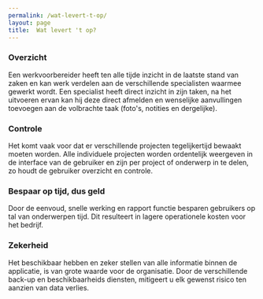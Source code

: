 ```yaml
---
permalink: /wat-levert-t-op/
layout: page
title:  Wat levert 't op?
---
```


### Overzicht
Een werkvoorbereider heeft ten alle tijde inzicht in de laatste stand van zaken en kan werk verdelen aan de verschillende specialisten waarmee gewerkt wordt.
Een specialist heeft direct inzicht in zijn taken, na het uitvoeren ervan kan hij deze direct afmelden en wenselijke aanvullingen toevoegen aan de volbrachte taak (foto's, notities en dergelijke).

### Controle
Het komt vaak voor dat er verschillende projecten tegelijkertijd bewaakt moeten worden. Alle individuele projecten worden ordentelijk weergeven in de interface van de gebruiker en zijn per project of onderwerp in te delen, zo houdt de gebruiker overzicht en controle.

### Bespaar op tijd, dus geld
Door de eenvoud, snelle werking en rapport functie besparen gebruikers op tal van onderwerpen tijd. Dit resulteert in lagere operationele kosten voor het bedrijf.

### Zekerheid
Het beschikbaar hebben en zeker stellen van alle informatie binnen de applicatie, is van grote waarde voor de organisatie. Door de verschillende back-up en beschikbaarheids diensten, mitigeert u elk gewenst risico ten aanzien van data verlies.
